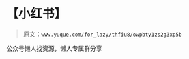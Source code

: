 # 【小红书】

> 原文：[`www.yuque.com/for_lazy/thfiu8/owpbty1zs2g3xp5b`](https://www.yuque.com/for_lazy/thfiu8/owpbty1zs2g3xp5b)

<ne-p id="uff1d7445" data-lake-id="uff1d7445"><ne-text id="u141bdbf1">公众号懒人找资源，懒人专属群分享</ne-text></ne-p>